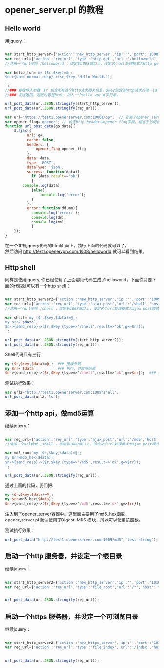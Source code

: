 # opener_server.pl 的教程

## Hello world

用jquery：

```javascript

var start_http_server={'action':'new_http_server','ip':'','port':'1008'}; // 开启一个新的http服务器，监听在端口1008上
var reg_url={'action':'reg_url','type':'http_get','url':'/helloworld','host':'*:1008','go':hello_fun}; 
//注册一个url地址 /helloworld ，绑定到1008端口上，设定这个url处理模式为http get模式，最后处理这个url的代码放到 hello_fun

var hello_fun=`my ($r,$key)=@_; 
$n->{send_normal_resp}->($r,$key,'Hello Worlds'); 

`;
//### 接收传入参数，$r 包含所有这个http请求相关信息，$key包含该http请求的唯一id
//### 发送返回，返回内容是html，加入一个hello world字符串。

url_post_data(url,JSON.stringify(start_http_server)); 
url_post_data(url,JSON.stringify(reg_url));

var url="https://test1.openerserver.com:10008/op";  // 安装了opener_server的服务器地址：test1.openerserver.com 
var opener_flag='opener'; // 设定http header中opener_flag字段，相当于访问该opener_server的密码
function url_post_data(go,data){
	$.ajax({
		  url: go,
		  cache: false,
		  headers: {
			  opener_flag:opener_flag
		  },
		  data: data,
		  type: 'POST',
		  dataType: 'json',
		  success: function(data){
			if (data.result=='ok')
			{	
        console.log(data);		
			}else{
				console.log('error');
			}
		  },
		  error: function(dd,mm){
			console.log('error:');
			console.log(dd);
			console.log(mm);
			}
	});
}
```

在一个含有jquery代码的html页面上，执行上面的代码就可以了。  
然后访问 http://test1.openervpn.com:1008/helloworld 就可以看到结果。  


## Http shell

同样是使用jquery, 你已经使用了上面那段代码生成了helloworld，下面你只要下面的代码就可以有一个http shell：
```javascript

var start_http_server2={'action':'new_http_server','ip':'','port':'1009'}; // 开启一个新的http服务器，监听在端口1009上
var reg_url={'action':'reg_url','type':'ajax_post','url':'/shell','host':'*:1009','go':shell}; 
//注册一个url地址 /shell ，绑定到1008端口上，设定这个url处理模式为ajax post模式，最后处理这个url的代码放到 shell

var shell=`my ($r,$key,$data)=@_; 
my $rr=`$data`;
$n->{send_resp}->($r,$key,{type=>'/shell',result=>'ok',g=>$rr});
`;

url_post_data(url,JSON.stringify(start_http_server2)); 
url_post_data(url,JSON.stringify(reg_url));

```

Shell代码只有三行:
``` perl
my ($r,$key,$data)=@_;  ### 接收参数
my $rr=`$data`;         ### 执行，并取得结果
$n->{send_resp}->($r,$key,{type=>'/shell',result=>'ok',g=>$rr});  ### 通过http 返回结果
```

测试执行效果：
```javascript
var url2="http://test1.openerserver.com:1009/shell"; 
url_post_data(url2,'ls');
```

## 添加一个http api，做md5运算

继续jquery：
```javascript

var reg_url={'action':'reg_url','type':'ajax_post','url':'/md5','host':'*:1009','go':md5_run}; 
//注册一个url地址 /shell ，绑定到1008端口上，设定这个url处理模式为ajax post模式，最后处理这个url的代码放到 shell

var md5_run=`my ($r,$key,$data)=@_; 
my $rr=md5_hex($data);
$n->{send_resp}->($r,$key,{type=>'/md5',result=>'ok',g=>$rr});
`;

url_post_data(url,JSON.stringify(reg_url));

```

通过上面的代码，我们把:
```perl
my ($r,$key,$data)=@_; 
my $rr=md5_hex($data);
$n->{send_resp}->($r,$key,{type=>'/md5',result=>'ok',g=>$rr});
```
注入到了opener_server容器中。这里面主要用了md5_hex函数，opener_server.pl 默认使用了Digest::MD5 模块，所以可以使用该函数。


测试执行效果：
```javascript
url_post_data("http://test1.openerserver.com:1009/md5",'test string');
```


## 启动一个http 服务器，并设定一个根目录

继续jquery：
```javascript

var start_http_server2={'action':'new_http_server','ip':'','port':'1010'}; // 开启一个新的http服务器，监听在端口1010上
var reg_url={'action':'reg_url','type':'file_root','url':'/*','host':'*:1010','go':'/root'}; 


url_post_data(url,JSON.stringify(reg_url));

```

## 启动一个https 服务器，并设定一个可浏览目录

继续jquery：
```javascript

var start_http_server2={'action':'new_https_server','ip':'','port':'1011','cert_file':'opener.pem'}; // 开启一个新的http服务器，监听在端口1011上
var reg_url={'action':'reg_url','type':'file_index','url':'/index','host':'*:1011','go':'/root'}; 


url_post_data(url,JSON.stringify(reg_url));

```
